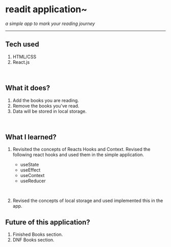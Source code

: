 # readit application~

_a simple app to mark your reading journey_

---

## Tech used

1. HTML/CSS
2. React.js

<br>

## What it does?

1. Add the books you are reading.
2. Remove the books you've read.
3. Data will be stored in local storage.

<br>

## What I learned?

1. Revisited the concepts of Reacts Hooks and Context. Revised the following react hooks and used them in the simple application.

   - useState
   - useEffect
   - useContext
   - useReducer

<br>

2. Revised the concepts of local storage and used implemented this in the app.

## Future of this application?

1. Finished Books section.
2. DNF Books section.
